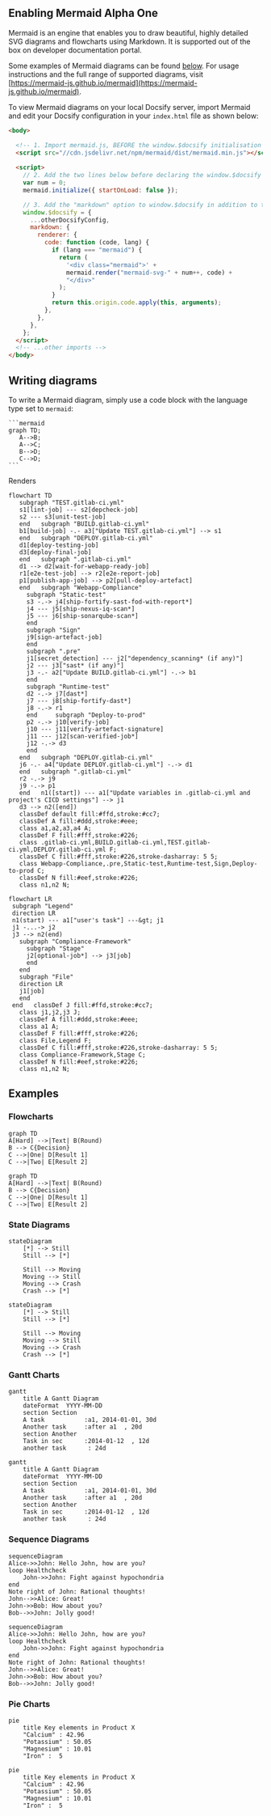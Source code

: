 ## Enabling Mermaid Alpha One

Mermaid is an engine that enables you to draw beautiful, highly detailed SVG diagrams and flowcharts 
using Markdown. It is supported out of the box on developer documentation portal.

Some examples of Mermaid diagrams can be found [below](#examples). For usage instructions
and the full range of supported diagrams,
visit [https://mermaid-js.github.io/mermaid](https://mermaid-js.github.io/mermaid).

To view Mermaid diagrams on your local Docsify server, import Mermaid
and edit your Docsify
configuration in your `index.html` file as shown below:

```html
<body>

  <!-- 1. Import mermaid.js, BEFORE the window.$docsify initialisation -->
  <script src="//cdn.jsdelivr.net/npm/mermaid/dist/mermaid.min.js"></script>
  
  <script>
    // 2. Add the two lines below before declaring the window.$docsify object:
    var num = 0;
    mermaid.initialize({ startOnLoad: false });

    // 3. Add the "markdown" option to window.$docsify in addition to the other config
    window.$docsify = {
      ...otherDocsifyConfig,
      markdown: {
        renderer: {
          code: function (code, lang) {
            if (lang === "mermaid") {
              return (
                '<div class="mermaid">' +
                mermaid.render("mermaid-svg-" + num++, code) +
                "</div>"
              );
            }
            return this.origin.code.apply(this, arguments);
          },
        },
      },
    };
  </script>
  <!-- ...other imports -->
</body>
```

## Writing diagrams

To write a Mermaid diagram, simply use a code block with the language type set to `mermaid`:

``````
```mermaid
graph TD;
   A-->B;
   A-->C;
   B-->D;
   C-->D;
```
``````

Renders

```mermaid
flowchart TD
   subgraph "TEST.gitlab-ci.yml"
   s1[lint-job] --- s2[depcheck-job]
   s2 --- s3[unit-test-job]
   end   subgraph "BUILD.gitlab-ci.yml"
   b1[build-job] -.- a3["Update TEST.gitlab-ci.yml"] --> s1
   end   subgraph "DEPLOY.gitlab-ci.yml"
   d1[deploy-testing-job]
   d3[deploy-final-job]
   end   subgraph ".gitlab-ci.yml"
   d1 --> d2[wait-for-webapp-ready-job]
   r1[e2e-test-job] --> r2[e2e-report-job]
   p1[publish-app-job] --> p2[pull-deploy-artefact]
   end   subgraph "Webapp-Compliance"
     subgraph "Static-test"
     s3 -.-> j4[ship-fortify-sast-fod-with-report*]
     j4 --- j5[ship-nexus-iq-scan*]
     j5 --- j6[ship-sonarqube-scan*]
     end
     subgraph "Sign"
     j9[sign-artefact-job]
     end
     subgraph ".pre"
     j1[secret_detection] --- j2["dependency_scanning* (if any)"]
     j2 --- j3["sast* (if any)"]
     j3 -.- a2["Update BUILD.gitlab-ci.yml"] -.-> b1
     end
     subgraph "Runtime-test"
     d2 -.-> j7[dast*]
     j7 --- j8[ship-fortify-dast*]
     j8 -.-> r1
     end     subgraph "Deploy-to-prod"
     p2 -.-> j10[verify-job]
     j10 --- j11[verify-artefact-signature]
     j11 --- j12[scan-verified-job*]
     j12 -.-> d3
     end
   end   subgraph "DEPLOY.gitlab-ci.yml"
   j6 -.- a4["Update DEPLOY.gitlab-ci.yml"] -.-> d1
   end   subgraph ".gitlab-ci.yml"
   r2 -.-> j9
   j9 -.-> p1
   end   n1([start]) --- a1["Update variables in .gitlab-ci.yml and project's CICD settings"] --> j1
   d3 --> n2([end]) 
   classDef default fill:#ffd,stroke:#cc7;
   classDef A fill:#ddd,stroke:#eee;
   class a1,a2,a3,a4 A;
   classDef F fill:#fff,stroke:#226;
   class .gitlab-ci.yml,BUILD.gitlab-ci.yml,TEST.gitlab-ci.yml,DEPLOY.gitlab-ci.yml F;
   classDef C fill:#fff,stroke:#226,stroke-dasharray: 5 5;
   class Webapp-Compliance,.pre,Static-test,Runtime-test,Sign,Deploy-to-prod C;
   classDef N fill:#eef,stroke:#226;
   class n1,n2 N;
```

```mermaid
flowchart LR
 subgraph "Legend"	
 direction LR	
 n1(start) --- a1["user's task"] ---&gt; j1	
 j1 -...-> j2	
 j3 --> n2(end)	
   subgraph "Compliance-Framework"	
     subgraph "Stage"	
     j2[optional-job*] --> j3[job]	
     end	
   end	
   subgraph "File"	
   direction LR	
   j1[job]	
   end	
 end   classDef J fill:#ffd,stroke:#cc7;	
   class j1,j2,j3 J;	
   classDef A fill:#ddd,stroke:#eee;	
   class a1 A;	
   classDef F fill:#fff,stroke:#226;	
   class File,Legend F;	
   classDef C fill:#fff,stroke:#226,stroke-dasharray: 5 5;	
   class Compliance-Framework,Stage C;	
   classDef N fill:#eef,stroke:#226;	
   class n1,n2 N;
```

## Examples

### Flowcharts

```
graph TD
A[Hard] -->|Text| B(Round)
B --> C{Decision}
C -->|One| D[Result 1]
C -->|Two| E[Result 2]
```

```mermaid
graph TD
A[Hard] -->|Text| B(Round)
B --> C{Decision}
C -->|One| D[Result 1]
C -->|Two| E[Result 2]
```

### State Diagrams

```
stateDiagram
    [*] --> Still
    Still --> [*]

    Still --> Moving
    Moving --> Still
    Moving --> Crash
    Crash --> [*]
```

```mermaid
stateDiagram
    [*] --> Still
    Still --> [*]

    Still --> Moving
    Moving --> Still
    Moving --> Crash
    Crash --> [*]
```

### Gantt Charts

```
gantt
    title A Gantt Diagram
    dateFormat  YYYY-MM-DD
    section Section
    A task           :a1, 2014-01-01, 30d
    Another task     :after a1  , 20d
    section Another
    Task in sec      :2014-01-12  , 12d
    another task      : 24d
```

```mermaid
gantt
    title A Gantt Diagram
    dateFormat  YYYY-MM-DD
    section Section
    A task           :a1, 2014-01-01, 30d
    Another task     :after a1  , 20d
    section Another
    Task in sec      :2014-01-12  , 12d
    another task      : 24d
```

### Sequence Diagrams

```
sequenceDiagram
Alice->>John: Hello John, how are you?
loop Healthcheck
    John->>John: Fight against hypochondria
end
Note right of John: Rational thoughts!
John-->>Alice: Great!
John->>Bob: How about you?
Bob-->>John: Jolly good!
```

```mermaid
sequenceDiagram
Alice->>John: Hello John, how are you?
loop Healthcheck
    John->>John: Fight against hypochondria
end
Note right of John: Rational thoughts!
John-->>Alice: Great!
John->>Bob: How about you?
Bob-->>John: Jolly good!
```

### Pie Charts

```
pie
    title Key elements in Product X
    "Calcium" : 42.96
    "Potassium" : 50.05
    "Magnesium" : 10.01
    "Iron" :  5
```

```mermaid
pie
    title Key elements in Product X
    "Calcium" : 42.96
    "Potassium" : 50.05
    "Magnesium" : 10.01
    "Iron" :  5
```
